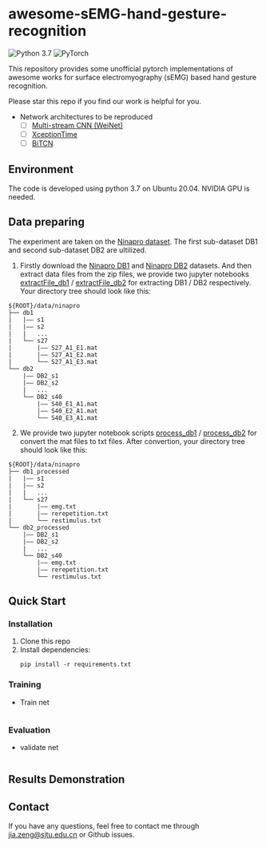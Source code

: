 # awesome-sEMG-hand-gesture-recognition
![Python 3.7](https://img.shields.io/badge/python-3.7-green.svg?style=plastic)
![PyTorch](https://img.shields.io/badge/PyTorch%20-%23EE4C2C.svg?style=plastic)

This repository provides some unofficial pytorch implementations of awesome works for surface electromyography (sEMG) based hand gesture recognition.

Please star this repo if you find our work is helpful for you.

* Network architectures to be reproduced
  * [ ] [Multi-stream CNN (WeiNet)](https://www.sciencedirect.com/science/article/abs/pii/S0167865517304439)
  * [ ] [XceptionTime](https://arxiv.org/abs/1911.03803)
  * [ ] [BiTCN](https://link.springer.com/chapter/10.1007/978-981-33-4932-2_30)

## Environment
The code is developed using python 3.7 on Ubuntu 20.04. NVIDIA GPU is needed.

## Data preparing
The experiment are taken on the [Ninapro dataset](http://ninaweb.hevs.ch/). The first sub-dataset DB1 and second sub-dataset DB2 are ultilized. 
1. Firstly download the [Ninapro DB1](http://ninaweb.hevs.ch/data1) and [Ninapro DB2](http://ninaweb.hevs.ch/data2) datasets. And then extract data files from the zip files, we provide two jupyter notebooks [extractFile_db1](https://github.com/increase24/Ninapro-dataset-processing/blob/master/processing/extractFile_db1.ipynb) / [extractFile_db2](https://github.com/increase24/Ninapro-dataset-processing/blob/master/processing/extractFile_db2.ipynb) for extracting DB1 / DB2 respectively.
Your directory tree should look like this: 

```
${ROOT}/data/ninapro
├── db1
|   |—— s1
|   |—— s2
|   |   ...
|   └── s27
|       |—— S27_A1_E1.mat
|       |—— S27_A1_E2.mat
|       └── S27_A1_E3.mat
└── db2
    |—— DB2_s1
    |—— DB2_s2
    |   ...
    └── DB2_s40
        |—— S40_E1_A1.mat
        |—— S40_E2_A1.mat
        └── S40_E3_A1.mat
```

2. We provide two jupyter notebook scripts [process_db1](https://github.com/increase24/Ninapro-dataset-processing/blob/master/processing/process_db1.ipynb) / [process_db2](https://github.com/increase24/Ninapro-dataset-processing/blob/master/processing/process_db2.ipynb) for convert the mat files to txt files.
After convertion, your directory tree should look like this: 
```
${ROOT}/data/ninapro
├── db1_processed
|   |—— s1
|   |—— s2
|   |   ...
|   └── s27
|       |—— emg.txt
|       |—— rerepetition.txt
|       └── restimulus.txt
└── db2_processed
    |—— DB2_s1
    |—— DB2_s2
    |   ...
    └── DB2_s40
        |—— emg.txt
        |—— rerepetition.txt
        └── restimulus.txt
```

## Quick Start
### Installation
1. Clone this repo
2. Install dependencies:
   ```
   pip install -r requirements.txt
   ```
### Training
* Train net
  ```
  
  ```
### Evaluation
* validate net
  ```
  
  ```

## Results Demonstration

## Contact
If you have any questions, feel free to contact me through jia.zeng@sjtu.edu.cn or Github issues.